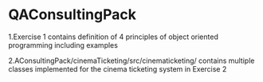 # QAConsultingPack


1.Exercise 1 contains definition of 4 principles of object oriented programming including examples



2.AConsultingPack/cinemaTicketing/src/cinematicketing/ contains multiple classes implemented for the cinema ticketing system in Exercise 2
